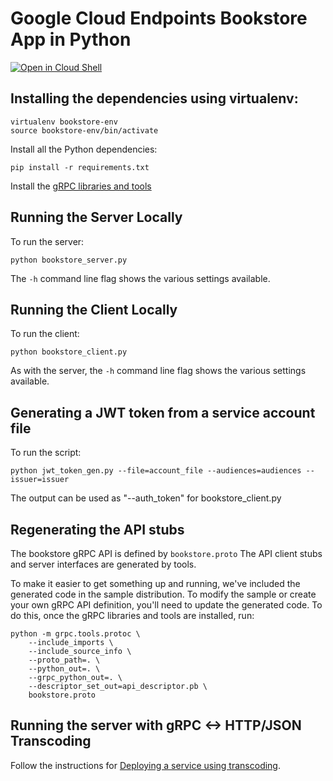 # Google Cloud Endpoints Bookstore App in Python

[![Open in Cloud Shell][shell_img]][shell_link]

[shell_img]: http://gstatic.com/cloudssh/images/open-btn.png
[shell_link]: https://console.cloud.google.com/cloudshell/open?git_repo=https://github.com/GoogleCloudPlatform/python-docs-samples&page=editor&open_in_editor=endpoints/bookstore-grpc/README.md

## Installing the dependencies using virtualenv:

    virtualenv bookstore-env
    source bookstore-env/bin/activate

Install all the Python dependencies:

    pip install -r requirements.txt

Install the [gRPC libraries and tools](http://www.grpc.io/docs/quickstart/python.html#prerequisites)

## Running the Server Locally

To run the server:

    python bookstore_server.py

The `-h` command line flag shows the various settings available.

## Running the Client Locally

To run the client:

    python bookstore_client.py

As with the server, the `-h` command line flag shows the various settings
available.

## Generating a JWT token from a service account file

To run the script:

    python jwt_token_gen.py --file=account_file --audiences=audiences --issuer=issuer

The output can be used as "--auth_token" for bookstore_client.py

## Regenerating the API stubs

The bookstore gRPC API is defined by `bookstore.proto`
The API client stubs and server interfaces are generated by tools.

To make it easier to get something up and running, we've included the generated
code in the sample distribution.  To modify the sample or create your own gRPC
API definition, you'll need to update the generated code. To do this, once the
gRPC libraries and tools are installed, run:

    python -m grpc.tools.protoc \
        --include_imports \
        --include_source_info \
        --proto_path=. \
        --python_out=. \
        --grpc_python_out=. \
        --descriptor_set_out=api_descriptor.pb \
        bookstore.proto

## Running the server with gRPC <-> HTTP/JSON Transcoding

Follow the instructions for [Deploying a service using transcoding](https://cloud.google.com/endpoints/docs/transcoding#deploying_a_service_using_transcoding).
